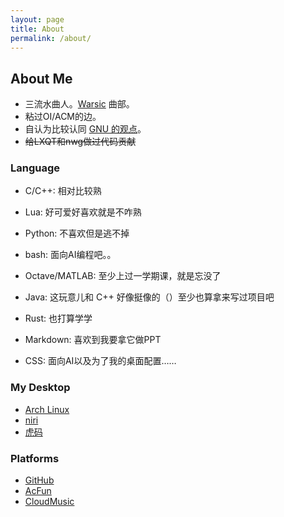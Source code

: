 ```yaml
---
layout: page
title: About
permalink: /about/
---
```


## About Me

- 三流水曲人。[Warsic](https://warsic.cn/) 曲部。
- 粘过OI/ACM的边。
- 自认为比较认同 [GNU 的观点](https://www.gnu.org/philosophy/philosophy.html)。
- ~~给LXQT和nwg做过代码贡献~~

### Language

- C/C++: 相对比较熟
- Lua: 好可爱好喜欢就是不咋熟
- Python: 不喜欢但是逃不掉
- bash: 面向AI编程吧。。
- Octave/MATLAB: 至少上过一学期课，就是忘没了
- Java: 这玩意儿和 C++ 好像挺像的（）至少也算拿来写过项目吧
- Rust: 也打算学学

- Markdown: 喜欢到我要拿它做PPT
- CSS: 面向AI以及为了我的桌面配置……


### My Desktop

- [Arch Linux](https://archlinux.org/)
- [niri](https://github.com/YaLTeR/niri)
- [虎码](https://tiger-code.com/)

### Platforms

- [GitHub](https://github.com/Vescrity)
- [AcFun](https://www.acfun.cn/u/32470764)
- [CloudMusic](https://music.163.com/#/artist?id=32973240)

